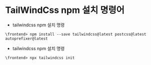 # TailWindCss npm 설치 명령어
- tailwindcss npm 설치 명령

```
\frontend> npm install --save tailwindcss@latest postcss@latest autoprefixer@latest 
```

- tailwindcss npm 설치 명령
``` 
\frontend> npx tailwindcss init
```